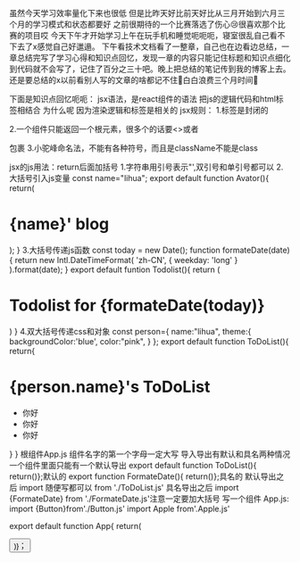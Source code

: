 虽然今天学习效率量化下来也很低
但是比昨天好比前天好比从三月开始到六月三个月的学习模式和状态都要好
之前很期待的一个比赛落选了伤心😢很喜欢那个比赛的项目哎
今天下午才开始学习上午在玩手机和睡觉呃呃呃，寝室很乱自己看不下去了x感觉自己好邋遢。
下午看技术文档看了一整章，自己也在边看边总结，一章总结完写了学习心得和知识点回忆，发现一章的内容只能记住标题和知识点细化到代码就不会写了，记住了百分之三十吧。晚上把总结的笔记传到我的博客上去。
还是要总结的x以前看别人写的文章的啥都记不住😤白白浪费三个月时间😤


下面是知识点回忆呃呃：
jsx语法，是react组件的语法
把js的逻辑代码和html标签相结合
为什么呢
因为渲染逻辑和标签是相关的
jsx规则：
1.标签是封闭的
<p/>
2.一个组件只能返回一个根元素，很多个的话要<>或者<div>包裹
3.小驼峰命名法，不能有各种符号，而且是className不能是class

jsx的js用法：return后面加括号
1.字符串用引号表示"',双引号和单引号都可以
2.大括号引入js变量
const name="lihua";
export default function Avator(){
return(<h1>{name}' blog</h1>);
}
3.大括号传递js函数
const today = new Date();
function formateDate(date){
return new Intl.DateTimeFormat(
    'zh-CN',
    { weekday: 'long' }
  ).format(date);
}
export default funtion Todolist(){
   return (
   <h1>Todolist for {formateDate(today)}</h1>
   )
}
4.双大括号传递css和对象
const person={
      name:"lihua",
      theme:{
      backgroundColor:'blue',
      color:"pink",
      }
  };
  export default function ToDoList(){
  return{
     <div style={peron.theme}>
     <h1>{person.name}'s ToDoList</h1>
     <ul style={{ 
     backgroundColor:'black',
     color:'pink'}}>
     <li>你好</li>
      <li>你好</li>
       <li>你好</li>
       </ul> 
  }
  }
  根组件App.js
  组件名字的第一个字母一定大写
  导入导出有默认和具名两种情况
  一个组件里面只能有一个默认导出
  export default function ToDoList(){
  return()};默认的
  export function FormateDate(){
  return()};具名的
  默认导出之后
  import 随便写都可以 from './ToDoList.js'
  具名导出之后
  import {FormateDate} from './FormateDate.js'注意一定要加大括号
  写一个组件
  App.js:
  import {Button}from'./Button.js'
  import Apple from'.Apple.js'

  export default function App{
  return(
  <div>
     <Button />
     <Apple />
 <div />
  )}；
  
  
  









